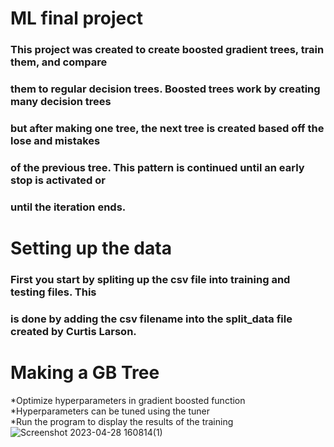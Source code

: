 # ML final project  

### This project was created to create boosted gradient trees, train them, and compare  
### them to regular decision trees. Boosted trees work by creating many decision trees  
### but after making one tree, the next tree is created based off the lose and mistakes  
### of the previous tree. This pattern is continued until an early stop is activated or  
### until the iteration ends.  

# Setting up the data  

### First you start by spliting up the csv file into training and testing files. This  
### is done by adding the csv filename into the split_data file created by Curtis Larson.  

# Making a GB Tree  
*Optimize hyperparameters in gradient boosted function  
*Hyperparameters can be tuned using the tuner  
*Run the program to display the results of the training  
![Screenshot 2023-04-28 160814(1)](https://user-images.githubusercontent.com/97719090/236121823-c010036c-5638-406e-87b4-ee6b8b1cb596.png)

